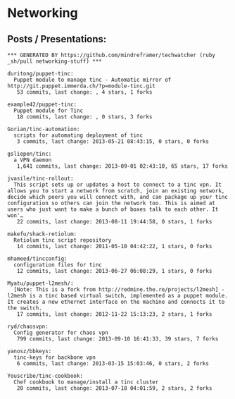# Networking


## Posts / Presentations:


<!-- PROJECTS_LIST_START -->
    *** GENERATED BY https://github.com/mindreframer/techwatcher (ruby _sh/pull networking-stuff) *** 

    duritong/puppet-tinc:
      Puppet module to manage tinc - Automatic mirror of http://git.puppet.immerda.ch/?p=module-tinc.git
       53 commits, last change: , 4 stars, 1 forks

    example42/puppet-tinc:
      Puppet module for Tinc
       18 commits, last change: , 0 stars, 3 forks

    Gorian/tinc-automation:
      scripts for automating deployment of tinc
       3 commits, last change: 2013-05-21 08:43:15, 0 stars, 0 forks

    gsliepen/tinc:
      a VPN daemon
       1,641 commits, last change: 2013-09-01 02:43:10, 65 stars, 17 forks

    jvasile/tinc-rollout:
      This script sets up or updates a host to connect to a tinc vpn. It allows you to start a network from scratch, join an existing network, decide which peers you will connect with, and can package up your tinc configuration so others can join the network too. This is aimed at users who just want to make a bunch of boxes talk to each other. It won'…
       22 commits, last change: 2013-08-11 19:44:58, 0 stars, 1 forks

    makefu/shack-retiolum:
      Retiolum tinc script repository
       14 commits, last change: 2011-05-10 04:42:22, 1 stars, 0 forks

    mhameed/tincconfig:
      configuration files for tinc
       12 commits, last change: 2013-06-27 06:08:29, 1 stars, 0 forks

    Myatu/puppet-l2mesh/:
      [Note: This is a fork from http://redmine.the.re/projects/l2mesh] - l2mesh is a tinc based virtual switch, implemented as a puppet module. It creates a new ethernet interface on the machine and connects it to the switch.
       17 commits, last change: 2012-11-22 15:13:23, 2 stars, 1 forks

    ryd/chaosvpn:
      Config generator for chaos vpn
       799 commits, last change: 2013-09-10 16:41:33, 39 stars, 7 forks

    yanosz/bbkeys:
      tinc-keys for backbone vpn
       6 commits, last change: 2013-03-15 15:03:46, 0 stars, 2 forks

    Youscribe/tinc-cookbook:
      Chef cookbook to manage/install a tinc cluster
       20 commits, last change: 2013-07-18 04:01:59, 2 stars, 2 forks
<!-- PROJECTS_LIST_END -->
